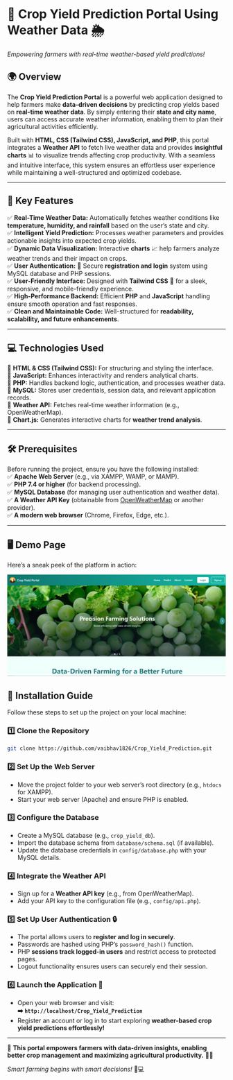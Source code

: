 # 🌾 Crop Yield Prediction Portal Using Weather Data 🌦️


*Empowering farmers with real-time weather-based yield predictions!*

## 🌍 Overview
The **Crop Yield Prediction Portal** is a powerful web application designed to help farmers make **data-driven decisions** by predicting crop yields based on **real-time weather data**. By simply entering their **state and city name**, users can access accurate weather information, enabling them to plan their agricultural activities efficiently. 

Built with **HTML, CSS (Tailwind CSS), JavaScript, and PHP**, this portal integrates a **Weather API** to fetch live weather data and provides **insightful charts** 📊 to visualize trends affecting crop productivity. With a seamless and intuitive interface, this system ensures an effortless user experience while maintaining a well-structured and optimized codebase.

---

## 🌟 Key Features
✅ **Real-Time Weather Data:** Automatically fetches weather conditions like **temperature, humidity, and rainfall** based on the user’s state and city.  
✅ **Intelligent Yield Prediction:** Processes weather parameters and provides actionable insights into expected crop yields.  
✅ **Dynamic Data Visualization:** Interactive **charts** 📈 help farmers analyze weather trends and their impact on crops.  
✅ **User Authentication:** 🔐 Secure **registration and login** system using MySQL database and PHP sessions.  
✅ **User-Friendly Interface:** Designed with **Tailwind CSS** 🎨 for a sleek, responsive, and mobile-friendly experience.  
✅ **High-Performance Backend:** Efficient **PHP** and **JavaScript** handling ensure smooth operation and fast responses.  
✅ **Clean and Maintainable Code:** Well-structured for **readability, scalability, and future enhancements**.  

---

## 💻 Technologies Used
🔹 **HTML & CSS (Tailwind CSS):** For structuring and styling the interface.  
🔹 **JavaScript:** Enhances interactivity and renders analytical charts.  
🔹 **PHP:** Handles backend logic, authentication, and processes weather data.  
🔹 **MySQL:** Stores user credentials, session data, and relevant application records.  
🔹 **Weather API:** Fetches real-time weather information (e.g., OpenWeatherMap).  
🔹 **Chart.js:** Generates interactive charts for **weather trend analysis**.  

---

## 🛠️ Prerequisites
Before running the project, ensure you have the following installed:  
✅ **Apache Web Server** (e.g., via XAMPP, WAMP, or MAMP).  
✅ **PHP 7.4 or higher** (for backend processing).  
✅ **MySQL Database** (for managing user authentication and weather data).  
✅ **A Weather API Key** (obtainable from [OpenWeatherMap](https://openweathermap.org/) or another provider).  
✅ **A modern web browser** (Chrome, Firefox, Edge, etc.).  

---
## 🖥️ Demo Page

Here’s a sneak peek of the platform in action:

![Crop_Yield_Prediction Preview](Screenshot_2.png)

## 🚀 Installation Guide
Follow these steps to set up the project on your local machine:

### 1️⃣ Clone the Repository
```bash
git clone https://github.com/vaibhav1826/Crop_Yield_Prediction.git
```

### 2️⃣ Set Up the Web Server
- Move the project folder to your web server’s root directory (e.g., `htdocs` for XAMPP).
- Start your web server (Apache) and ensure PHP is enabled.

### 3️⃣ Configure the Database
- Create a MySQL database (e.g., `crop_yield_db`).
- Import the database schema from `database/schema.sql` (if available).
- Update the database credentials in `config/database.php` with your MySQL details.

### 4️⃣ Integrate the Weather API
- Sign up for a **Weather API key** (e.g., from OpenWeatherMap).
- Add your API key to the configuration file (e.g., `config/api.php`).

### 5️⃣ Set Up User Authentication 🔒
- The portal allows users to **register and log in securely**.
- Passwords are hashed using PHP’s `password_hash()` function.
- PHP **sessions track logged-in users** and restrict access to protected pages.
- Logout functionality ensures users can securely end their session.

### 6️⃣ Launch the Application 🌱
- Open your web browser and visit:  
  **➡️ `http://localhost/Crop_Yield_Prediction`**  
- Register an account or log in to start exploring **weather-based crop yield predictions effortlessly!**  

---

🌾 **This portal empowers farmers with data-driven insights, enabling better crop management and maximizing agricultural productivity.** 🌱💡  

*Smart farming begins with smart decisions!* 🚜💻

